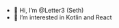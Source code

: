 - 👋 Hi, I’m @Letter3 (Seth)
- 👀 I’m interested in Kotlin and React

<!---
Letter3/Letter3 is a ✨ special ✨ repository because its `README.md` (this file) appears on your GitHub profile.
You can click the Preview link to take a look at your changes.
--->

